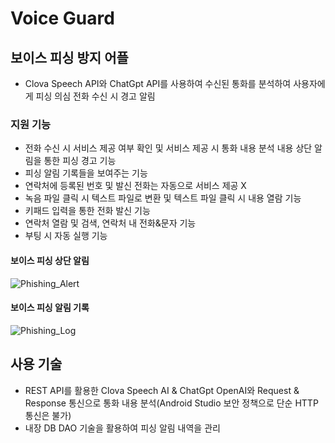 # Voice Guard
## 보이스 피싱 방지 어플
- Clova Speech API와 ChatGpt API를 사용하여 수신된 통화를 분석하여 사용자에게 피싱 의심 전화 수신 시 경고 알림

### 지원 기능
- 전화 수신 시 서비스 제공 여부 확인 및 서비스 제공 시 통화 내용 분석 내용 상단 알림을 통한 피싱 경고 기능
- 피싱 알림 기록들을 보여주는 기능
- 연락처에 등록된 번호 및 발신 전화는 자동으로 서비스 제공 X
- 녹음 파일 클릭 시 텍스트 파일로 변환 및 텍스트 파일 클릭 시 내용 열람 기능
- 키패드 입력을 통한 전화 발신 기능
- 연락처 열람 및 검색, 연락처 내 전화&문자 기능
- 부팅 시 자동 실행 기능

#### 보이스 피싱 상단 알림
![Phishing_Alert](https://github.com/user-attachments/assets/884e28ba-6c81-4680-acd2-cbaa988e8686)

#### 보이스 피싱 알림 기록 
![Phishing_Log](https://github.com/user-attachments/assets/cb952c4c-5c63-46f8-9f25-98e49e19c870)

## 사용 기술
- REST API를 활용한 Clova Speech AI & ChatGpt OpenAI와 Request & Response 통신으로 통화 내용 분석(Android Studio 보안 정책으로 단순 HTTP 통신은 불가)
- 내장 DB DAO 기술을 활용하여 피싱 알림 내역을 관리
